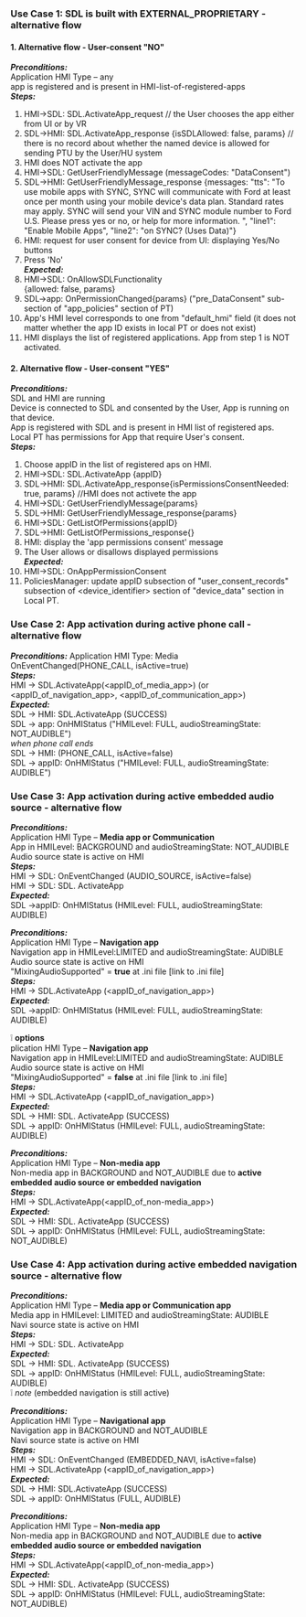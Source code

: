 ### Use Case 1: SDL is built with EXTERNAL_PROPRIETARY - alternative flow  
#### 1. **Alternative flow - User-consent "NO"**
_**Preconditions:**_  
Application HMI Type – any  
app is registered and is present in HMI-list-of-registered-apps  
_**Steps:**_  
1. HMI->SDL: SDL.ActivateApp_request // the User chooses the app either from UI or by VR  
2. SDL->HMI: SDL.ActivateApp_response {isSDLAllowed: false, params} // there is no record about whether the named device is allowed for sending PTU by the User/HU system  
3. HMI does NOT activate the app  
4. HMI->SDL: GetUserFriendlyMessage (messageCodes: "DataConsent")  
5. SDL->HMI: GetUserFriendlyMessage_response
{messages: "tts": "To use mobile apps with SYNC, SYNC will communicate with Ford at least once per month using your mobile device's data plan. Standard rates may apply. SYNC will send your VIN and SYNC module number to Ford U.S. Please press yes or no, or help for more information. ", "line1": "Enable Mobile Apps", "line2": "on SYNC? (Uses Data)"}  
6. HMI: request for user consent for device from UI: displaying Yes/No buttons  
7. Press 'No'  
_**Expected:**_  
1. HMI->SDL: OnAllowSDLFunctionality  
{allowed: false, params}  
2. SDL->app: OnPermissionChanged{params} ("pre_DataConsent" sub-section of "app_policies" section of PT)  
3. App's HMI level corresponds to one from "default_hmi" field (it does not matter whether the app ID exists in local PT or does not exist)  
4. HMI displays the list of registered applications. App from step 1 is NOT activated.


#### 2. **Alternative flow - User-consent "YES"**
_**Preconditions:**_  
SDL and HMI are running  
Device is connected to SDL and consented by the User, App is running on that device.  
App is registered with SDL and is present in HMI list of registered aps.  
Local PT has permissions for App that require User's consent.  
_**Steps:**_  
1. Choose appID in the list of registered aps on HMI.  
2. HMI->SDL: SDL.ActivateApp {appID}  
3. SDL->HMI: SDL.ActivateApp_response{isPermissionsConsentNeeded: true, params} //HMI does not activete the app  
4. HMI->SDL: GetUserFriendlyMessage{params}  
5. SDL->HMI: GetUserFriendlyMessage_response{params}  
6. HMI->SDL: GetListOfPermissions{appID}  
7. SDL->HMI: GetListOfPermissions_response{}  
8. HMI: display the 'app permissions consent' message  
9. The User allows or disallows displayed permissions  
_**Expected:**_  
1. HMI->SDL: OnAppPermissionConsent  
2. PoliciesManager: update appID subsection of "user_consent_records" subsection of \<device_identifier> section of "device_data" section in Local PT.



### Use Case 2: App activation during active phone call - alternative flow  
_**Preconditions:**_ 
Application HMI Type: Media  
OnEventChanged(PHONE_CALL, isActive=true)  
_**Steps:**_  
HMI -> SDL.ActivateApp(\<appID_of_media_app\>) (or \<appID_of_navigation_app\>, \<appID_of_communication_app\>)  
_**Expected:**_  
SDL -> HMI: SDL.ActivateApp (SUCCESS)  
SDL -> app: OnHMIStatus ("HMILevel: FULL, audioStreamingState: NOT_AUDIBLE")  
_when phone call ends_  
SDL -> HMI: (PHONE_CALL, isActive=false)  
SDL -> appID: OnHMIStatus ("HMILevel: FULL, audioStreamingState: AUDIBLE")


### Use Case 3: App activation during active embedded audio source - alternative flow  
_**Preconditions:**_  
Application HMI Type – **Media app  or Communication**  
App in HMILevel: BACKGROUND and audioStreamingState: NOT_AUDIBLE   
Audio source state is active on HMI  
_**Steps:**_  
HMI -> SDL: OnEventChanged (AUDIO_SOURCE, isActive=false)   
HMI -> SDL: SDL. ActivateApp  
_**Expected:**_  
SDL ->appID: OnHMIStatus (HMILevel: FULL, audioStreamingState: AUDIBLE)

_**Preconditions:**_  
Application HMI Type – **Navigation app**  
Navigation app in HMILevel:LIMITED and audioStreamingState: AUDIBLE  
Audio source state is active on HMI  
"MixingAudioSupported" = **true** at .ini file [link to .ini file]  
_**Steps:**_  
HMI -> SDL.ActivateApp (\<appID_of_navigation_app\>)  
_**Expected:**_    
SDL ->appID: OnHMIStatus (HMILevel: FULL, audioStreamingState: AUDIBLE)

:grey_exclamation: **options**  
plication HMI Type – **Navigation app**  
Navigation app in HMILevel:LIMITED and audioStreamingState: AUDIBLE  
Audio source state is active on HMI  
"MixingAudioSupported" = **false** at .ini file [link to .ini file]  
_**Steps:**_  
HMI -> SDL.ActivateApp (\<appID_of_navigation_app\>)  
_**Expected:**_  
SDL -> HMI: SDL. ActivateApp (SUCCESS)  
SDL -> appID: OnHMIStatus (HMILevel: FULL, audioStreamingState: AUDIBLE)

_**Preconditions:**_  
Application HMI Type – **Non-media app**  
Non-media app in BACKGROUND and NOT_AUDIBLE due to **active embedded audio source or embedded navigation**  
_**Steps:**_  
HMI -> SDL.ActivateApp(\<appID_of_non-media_app\>)  
_**Expected:**_   
SDL -> HMI: SDL. ActivateApp (SUCCESS)  
SDL -> appID: OnHMIStatus (HMILevel: FULL, audioStreamingState: NOT_AUDIBLE)


### Use Case 4: App activation during active embedded navigation source - alternative flow 
_**Preconditions:**_  
Application HMI Type – **Media app or Communication app**  
Media app in HMILevel: LIMITED and audioStreamingState: AUDIBLE  
Navi source state is active on HMI  
_**Steps:**_  
HMI -> SDL: SDL. ActivateApp  
_**Expected:**_  
SDL -> HMI: SDL. ActivateApp (SUCCESS)  
SDL -> appID: OnHMIStatus (HMILevel: FULL, audioStreamingState: AUDIBLE)  
:grey_exclamation: _note_ (embedded navigation is still active)

_**Preconditions:**_  
Application HMI Type – **Navigational app**  
Navigation app in BACKGROUND and NOT_AUDIBLE  
Navi source state is active on HMI  
_**Steps:**_  
HMI -> SDL: OnEventChanged (EMBEDDED_NAVI, isActive=false)  
HMI -> SDL.ActivateApp (\<appID_of_navigation_app\>)  
_**Expected:**_  
SDL -> HMI: SDL.ActivateApp (SUCCESS)  
SDL -> appID: OnHMIStatus (FULL, AUDIBLE) 

_**Preconditions:**_  
Application HMI Type – **Non-media app**  
Non-media app in BACKGROUND and NOT_AUDIBLE due to **active embedded audio source or embedded navigation**  
_**Steps:**_  
HMI -> SDL.ActivateApp(\<appID_of_non-media_app\>)  
_**Expected:**_  
SDL -> HMI: SDL. ActivateApp (SUCCESS)  
SDL -> appID: OnHMIStatus (HMILevel: FULL, audioStreamingState: NOT_AUDIBLE)


